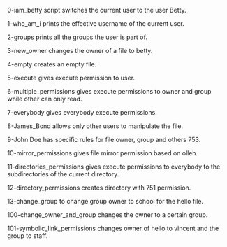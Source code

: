 0-iam_betty script switches the current user to the user Betty.

1-who_am_i prints the effective username of the current user.

2-groups prints all the groups the user is part of.

3-new_owner changes the owner of a file to betty.

4-empty creates an empty file.

5-execute gives execute permission to user.

6-multiple_permissions gives execute permissions to owner and group while other can only read.

7-everybody gives everybody execute permissions.

8-James_Bond allows only other users to manipulate the file. 

9-John Doe has specific rules for file owner, group and others 753.

10-mirror_permissions gives file mirror permission based on olleh.

11-directories_permissions gives execute permissions to everybody to the subdirectories of the current directory.

12-directory_permissions creates directory with 751 permission.

13-change_group to change group owner to school for the hello file.

100-change_owner_and_group changes the owner to a certain group.

101-symbolic_link_permissions changes owner of hello to vincent and the group to staff.  
